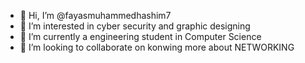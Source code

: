 - 👋 Hi, I’m @fayasmuhammedhashim7
- 👀 I’m interested in cyber security and graphic designing
- 🌱 I’m currently a engineering student in Computer Science
- 💞️ I’m looking to collaborate on konwing more about NETWORKING

<!---
fayasmuhammedhashim7/fayasmuhammedhashim7 is a ✨ special ✨ repository because its `README.md` (this file) appears on your GitHub profile.
You can click the Preview link to take a look at your changes.
--->
